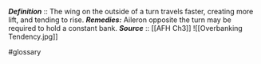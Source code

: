 ***Definition***    :: The wing on the outside of a turn travels faster, creating more lift, and tending to rise.
***Remedies:*** Aileron opposite the turn may be required to hold a constant bank.
***Source***         :: [[AFH Ch3]]
![[Overbanking Tendency.jpg]]

#glossary  